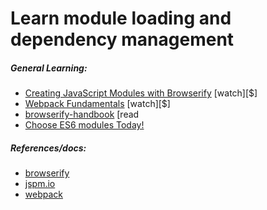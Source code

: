 # Learn module loading and dependency management

##### General Learning:

* [Creating JavaScript Modules with Browserify](http://www.pluralsight.com/courses/creating-javascript-modules-browserify) [watch][$]
* [Webpack Fundamentals](http://www.pluralsight.com/courses/webpack-fundamentals) [watch][$]
* [browserify-handbook](https://github.com/substack/browserify-handbook) [read
* [Choose ES6 modules Today!](http://developer.telerik.com/featured/choose-es6-modules-today/)

##### References/docs:

* [browserify](http://browserify.org/)
* [jspm.io](http://jspm.io/)
* [webpack](http://webpack.github.io/)





















 






